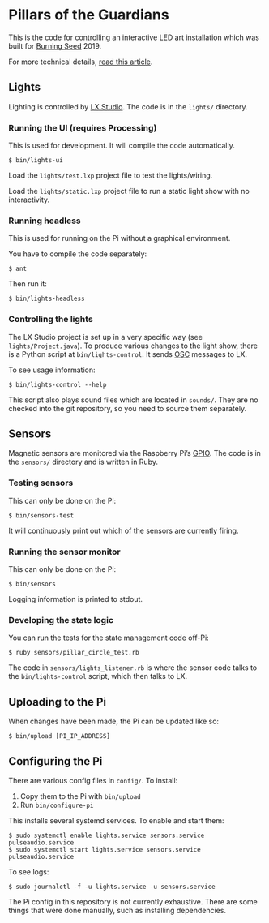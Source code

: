 # Pillars of the Guardians

This is the code for controlling an interactive LED art installation which was built for [Burning Seed](http://burningseed.com/) 2019.

For more technical details, [read this article](https://www.jonathanleighton.com/articles/2019/building-pillars-of-the-guardians/).

## Lights

Lighting is controlled by [LX Studio](https://lx.studio/). The code is in the `lights/` directory.

### Running the UI (requires Processing)

This is used for development. It will compile the code automatically.

    $ bin/lights-ui

Load the `lights/test.lxp` project file to test the lights/wiring.

Load the `lights/static.lxp` project file to run a static light show with no interactivity.

### Running headless

This is used for running on the Pi without a graphical environment.

You have to compile the code separately:

    $ ant

Then run it:

    $ bin/lights-headless

### Controlling the lights

The LX Studio project is set up in a very specific way (see `lights/Project.java`). To produce various changes to the light show, there is a Python script at `bin/lights-control`. It sends [OSC](https://en.wikipedia.org/wiki/Open_Sound_Control) messages to LX.

To see usage information:

    $ bin/lights-control --help

This script also plays sound files which are located in `sounds/`. They are no checked into the git repository, so you need to source them separately.

## Sensors

Magnetic sensors are monitored via the Raspberry Pi’s [GPIO](https://www.raspberrypi.org/documentation/usage/gpio/). The code is in the `sensors/` directory and is written in Ruby.

### Testing sensors

This can only be done on the Pi:

    $ bin/sensors-test

It will continuously print out which of the sensors are currently firing.

### Running the sensor monitor

This can only be done on the Pi:

    $ bin/sensors

Logging information is printed to stdout.

### Developing the state logic

You can run the tests for the state management code off-Pi:

    $ ruby sensors/pillar_circle_test.rb

The code in `sensors/lights_listener.rb` is where the sensor code talks to the `bin/lights-control` script, which then talks to LX.

## Uploading to the Pi

When changes have been made, the Pi can be updated like so:

    $ bin/upload [PI_IP_ADDRESS]

## Configuring the Pi

There are various config files in `config/`. To install:

1. Copy them to the Pi with `bin/upload`
2. Run `bin/configure-pi`

This installs several systemd services. To enable and start them:

    $ sudo systemctl enable lights.service sensors.service pulseaudio.service
    $ sudo systemctl start lights.service sensors.service pulseaudio.service

To see logs:

    $ sudo journalctl -f -u lights.service -u sensors.service

The Pi config in this repository is not currently exhaustive. There are some things that were done manually, such as installing dependencies.
